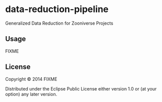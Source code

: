 data-reduction-pipeline
=======================

Generalized Data Reduction for Zooniverse Projects

## Usage

FIXME

## License

Copyright © 2014 FIXME

Distributed under the Eclipse Public License either version 1.0 or (at
your option) any later version.
